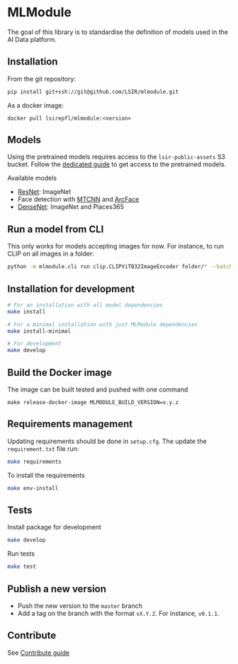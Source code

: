 # MLModule

The goal of this library is to standardise the definition of models
used in the AI Data platform.

## Installation

From the git repository:

```bash
pip install git+ssh://git@github.com/LSIR/mlmodule.git
```

As a docker image:

```shell
docker pull lsirepfl/mlmodule:<version>
```

## Models

Using the pretrained models requires access to the `lsir-public-assets` S3 bucket.
Follow the [dedicated guide](https://github.com/LSIR/dataplatform-infra/tree/main/lsir-public-assets#read-bucket-content)
to get access to the pretrained models.

Available models

* [ResNet](docs/ResNet.md): ImageNet
* Face detection with [MTCNN](docs/MTCNN.md) and [ArcFace](docs/ArcFace.md)
* [DenseNet](docs/DenseNet.md): ImageNet and Places365


## Run a model from CLI

This only works for models accepting images for now. 
For instance, to run CLIP on all images in a folder:

```bash
python -m mlmodule.cli run clip.CLIPViTB32ImageEncoder folder/* --batch-size 256 --num-workers 12
```


## Installation for development


```bash
# For an installation with all model dependencies
make install

# For a minimal installation with just MLModule dependencies
make install-minimal

# For development
make develop
```

## Build the Docker image

The image can be built tested and pushed with one command

```shell
make release-docker-image MLMODULE_BUILD_VERSION=x.y.z
```


## Requirements management

Updating requirements should be done in `setup.cfg`. 
The update the `requirement.txt` file run:

```bash
make requirements
```

To install the requirements

```bash
make env-install
```

## Tests

Install package for development

```bash
make develop
```

Run tests

```bash
make test
```

## Publish a new version

* Push the new version to the `master` branch
* Add a tag on the branch with the format `vX.Y.Z`. For instance, `v0.1.1`.

## Contribute

See [Contribute guide](CONTRIBUTE.md)
